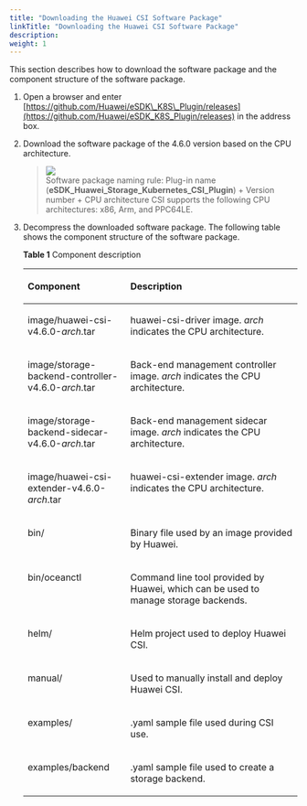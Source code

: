 ```yaml
---
title: "Downloading the Huawei CSI Software Package"
linkTitle: "Downloading the Huawei CSI Software Package"
description: 
weight: 1
---
```


This section describes how to download the software package and the component structure of the software package.

1.  Open a browser and enter  [https://github.com/Huawei/eSDK\_K8S\_Plugin/releases](https://github.com/Huawei/eSDK_K8S_Plugin/releases)  in the address box.
2.  Download the software package of the  4.6.0  version based on the CPU architecture.

    >![](/css-docs/public_sys-resources/en-us/icon-note.gif)  
    >Software package naming rule: Plug-in name \(**eSDK\_Huawei\_Storage\_Kubernetes\_CSI\_Plugin**\) + Version number + CPU architecture
    >CSI supports the following CPU architectures: x86, Arm, and PPC64LE.

3.  Decompress the downloaded software package. The following table shows the component structure of the software package.

    **Table  1**  Component description

    <a name="en-us_topic_0150885197_table17200162435412"></a>
    <table><thead align="left"><tr id="en-us_topic_0150885197_row6201202412546"><th class="cellrowborder" valign="top" width="37.43%" id="mcps1.2.3.1.1"><p id="en-us_topic_0150885197_p15201324135419"><a name="en-us_topic_0150885197_p15201324135419"></a><a name="en-us_topic_0150885197_p15201324135419"></a>Component</p>
    </th>
    <th class="cellrowborder" valign="top" width="62.57%" id="mcps1.2.3.1.2"><p id="en-us_topic_0150885197_p10201724105411"><a name="en-us_topic_0150885197_p10201724105411"></a><a name="en-us_topic_0150885197_p10201724105411"></a>Description</p>
    </th>
    </tr>
    </thead>
    <tbody><tr id="row930973118310"><td class="cellrowborder" valign="top" width="37.43%" headers="mcps1.2.3.1.1 "><p id="p230912312313"><a name="p230912312313"></a><a name="p230912312313"></a>image/huawei-csi-v<span id="ph1247142163214"><a name="ph1247142163214"></a><a name="ph1247142163214"></a>4.6.0</span>-<em id="i7879115512231"><a name="i7879115512231"></a><a name="i7879115512231"></a>arch</em>.tar</p>
    </td>
    <td class="cellrowborder" valign="top" width="62.57%" headers="mcps1.2.3.1.2 "><p id="p131017311931"><a name="p131017311931"></a><a name="p131017311931"></a>huawei-csi-driver image. <em id="i468114311317"><a name="i468114311317"></a><a name="i468114311317"></a>arch</em> indicates the CPU architecture.</p>
    </td>
    </tr>
    <tr id="row1636415012105"><td class="cellrowborder" valign="top" width="37.43%" headers="mcps1.2.3.1.1 "><p id="p236425091017"><a name="p236425091017"></a><a name="p236425091017"></a>image/storage-backend-controller-v<span id="ph16563185044814"><a name="ph16563185044814"></a><a name="ph16563185044814"></a>4.6.0</span>-<em id="i1580012569101"><a name="i1580012569101"></a><a name="i1580012569101"></a>arch</em>.tar</p>
    </td>
    <td class="cellrowborder" valign="top" width="62.57%" headers="mcps1.2.3.1.2 "><p id="p0364350161018"><a name="p0364350161018"></a><a name="p0364350161018"></a>Back-end management controller image. <em id="i5481153614711"><a name="i5481153614711"></a><a name="i5481153614711"></a>arch</em> indicates the CPU architecture.</p>
    </td>
    </tr>
    <tr id="row20811154791011"><td class="cellrowborder" valign="top" width="37.43%" headers="mcps1.2.3.1.1 "><p id="p9811154713107"><a name="p9811154713107"></a><a name="p9811154713107"></a>image/storage-backend-sidecar-v<span id="ph0931352104814"><a name="ph0931352104814"></a><a name="ph0931352104814"></a>4.6.0</span>-<em id="i17458825101116"><a name="i17458825101116"></a><a name="i17458825101116"></a>arch</em>.tar</p>
    </td>
    <td class="cellrowborder" valign="top" width="62.57%" headers="mcps1.2.3.1.2 "><p id="p7811174751010"><a name="p7811174751010"></a><a name="p7811174751010"></a>Back-end management sidecar image. <em id="i113682409477"><a name="i113682409477"></a><a name="i113682409477"></a>arch</em> indicates the CPU architecture.</p>
    </td>
    </tr>
    <tr id="row925351132220"><td class="cellrowborder" valign="top" width="37.43%" headers="mcps1.2.3.1.1 "><p id="p32505182215"><a name="p32505182215"></a><a name="p32505182215"></a>image/huawei-csi-extender-v<span id="ph486705310481"><a name="ph486705310481"></a><a name="ph486705310481"></a>4.6.0</span>-<em id="i12719141202718"><a name="i12719141202718"></a><a name="i12719141202718"></a>arch</em>.tar</p>
    </td>
    <td class="cellrowborder" valign="top" width="62.57%" headers="mcps1.2.3.1.2 "><p id="p182585182214"><a name="p182585182214"></a><a name="p182585182214"></a>huawei-csi-extender image. <em id="i861363955118"><a name="i861363955118"></a><a name="i861363955118"></a>arch</em> indicates the CPU architecture.</p>
    </td>
    </tr>
    <tr id="en-us_topic_0150885197_row132011024185415"><td class="cellrowborder" valign="top" width="37.43%" headers="mcps1.2.3.1.1 "><p id="en-us_topic_0150885197_p320102410540"><a name="en-us_topic_0150885197_p320102410540"></a><a name="en-us_topic_0150885197_p320102410540"></a>bin/</p>
    </td>
    <td class="cellrowborder" valign="top" width="62.57%" headers="mcps1.2.3.1.2 "><p id="en-us_topic_0150885197_p720172417549"><a name="en-us_topic_0150885197_p720172417549"></a><a name="en-us_topic_0150885197_p720172417549"></a>Binary file used by an image provided by Huawei.</p>
    </td>
    </tr>
    <tr id="row1266918385217"><td class="cellrowborder" valign="top" width="37.43%" headers="mcps1.2.3.1.1 "><p id="p566919345210"><a name="p566919345210"></a><a name="p566919345210"></a>bin/oceanctl</p>
    </td>
    <td class="cellrowborder" valign="top" width="62.57%" headers="mcps1.2.3.1.2 "><p id="p1966993195218"><a name="p1966993195218"></a><a name="p1966993195218"></a>Command line tool provided by Huawei, which can be used to manage storage backends.</p>
    </td>
    </tr>
    <tr id="en-us_topic_0150885197_row1745645113715"><td class="cellrowborder" valign="top" width="37.43%" headers="mcps1.2.3.1.1 "><p id="en-us_topic_0150885197_p164570514374"><a name="en-us_topic_0150885197_p164570514374"></a><a name="en-us_topic_0150885197_p164570514374"></a>helm/</p>
    </td>
    <td class="cellrowborder" valign="top" width="62.57%" headers="mcps1.2.3.1.2 "><p id="en-us_topic_0150885197_p445715115370"><a name="en-us_topic_0150885197_p445715115370"></a><a name="en-us_topic_0150885197_p445715115370"></a>Helm project used to deploy Huawei CSI.</p>
    </td>
    </tr>
    <tr id="row1466517173816"><td class="cellrowborder" valign="top" width="37.43%" headers="mcps1.2.3.1.1 "><p id="p104671317163816"><a name="p104671317163816"></a><a name="p104671317163816"></a>manual/</p>
    </td>
    <td class="cellrowborder" valign="top" width="62.57%" headers="mcps1.2.3.1.2 "><p id="p154672177382"><a name="p154672177382"></a><a name="p154672177382"></a>Used to manually install and deploy Huawei CSI.</p>
    </td>
    </tr>
    <tr id="en-us_topic_0150885197_row132192110373"><td class="cellrowborder" valign="top" width="37.43%" headers="mcps1.2.3.1.1 "><p id="en-us_topic_0150885197_p18220111117379"><a name="en-us_topic_0150885197_p18220111117379"></a><a name="en-us_topic_0150885197_p18220111117379"></a>examples/</p>
    </td>
    <td class="cellrowborder" valign="top" width="62.57%" headers="mcps1.2.3.1.2 "><p id="en-us_topic_0150885197_p622091193716"><a name="en-us_topic_0150885197_p622091193716"></a><a name="en-us_topic_0150885197_p622091193716"></a>.yaml sample file used during CSI use.</p>
    </td>
    </tr>
    <tr id="row49534515549"><td class="cellrowborder" valign="top" width="37.43%" headers="mcps1.2.3.1.1 "><p id="p14954195135418"><a name="p14954195135418"></a><a name="p14954195135418"></a>examples/backend</p>
    </td>
    <td class="cellrowborder" valign="top" width="62.57%" headers="mcps1.2.3.1.2 "><p id="p695405175411"><a name="p695405175411"></a><a name="p695405175411"></a>.yaml sample file used to create a storage backend.</p>
    </td>
    </tr>
    </tbody>
    </table>


